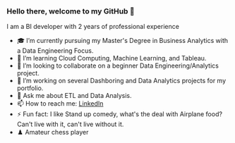 ### Hello there, welcome to my GitHub 👋

I am a BI developer with 2 years of professional experience 

- 🎓 I’m currently pursuing my Master's Degree in Business Analytics with a Data Engineering Focus.
- 🌱 I’m learning Cloud Computing, Machine Learning, and Tableau.
- 👯 I’m looking to collaborate on a beginner Data Engineering/Analytics project.
- 🤔 I’m working on several Dashboring and Data Analytics projects for my portfolio.
- 💬 Ask me about ETL and Data Analysis.
- 📫 How to reach me: [LinkedIn](https://www.linkedin.com/in/moulikde/)
- ⚡ Fun fact: I like Stand up comedy, what's the deal with Airplane food? Can't live with it, can't live without it.
- ♟️ Amateur chess player
